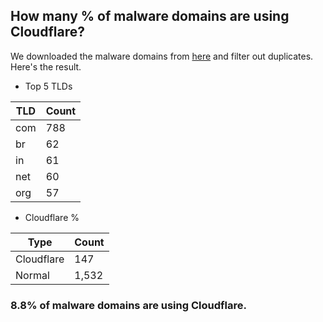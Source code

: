 ## How many % of malware domains are using Cloudflare?


We downloaded the malware domains from [here](https://urlhaus.abuse.ch) and filter out duplicates.
Here's the result.


[//]: # (start replacement)


- Top 5 TLDs

| TLD | Count |
| --- | --- |
| com | 788 |
| br | 62 |
| in | 61 |
| net | 60 |
| org | 57 |


- Cloudflare %

| Type | Count |
| --- | --- |
| Cloudflare | 147 |
| Normal | 1,532 |


### 8.8% of malware domains are using Cloudflare.